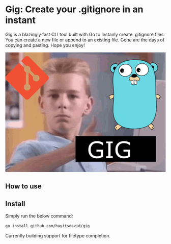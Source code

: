 # Gig: Create your .gitignore in an instant

Gig is a blazingly fast CLI tool built with Go to instanly create .gitignore files.
You can create a new file or append to an existing file. Gone are the days of
copying and pasting. Hope you enjoy!

![Gig](gig.png)

## How to use

## Install

Simply run the below command:

```bash
go install github.com/hayitsdavid/gig
```

Currently building support for filetype completion.
